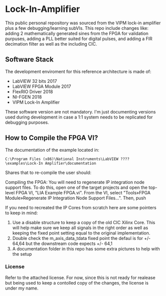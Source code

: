 # Lock-In-Amplifier

This public personal repository was sourced from the VIPM lock-in amplifier plus a few debugging/learning subVIs. This repo include changes like: adding 2 mathematically generated sines from the FPGA for validation purpuses, adding a PLL better suited for digital pulses, and adding a FIR decimation filter as well as the including CIC.

## Software Stack

The development enviroment for this reference architecture is made of:

- LabVIEW 32 bits 2017
- LabVIEW FPGA Module 2017
- FlexRIO Driver 2018
- NI-FGEN 2018
- VIPM Lock-In Amplifier

These software version are not mandatory. I'm just documenting versions used during development in case a 1:1 system needs to be replicated for debugging purposes.

## How to Compile the FPGA VI?

The documentation of the example located in: 

```
C:\Program Files (x86)\National Instruments\LabVIEW ????\examples\Lock-In Amplifier\documentation
```
Shares that to re-compile the user should:

Compiling the FPGA: You will need to regenerate IP integration node support files. To do this, open one of the target projects and open the top-level FPGA VI, "LIA Example FPGA.vi". From the VI, select "Tools»FPGA Module»Regenerate IP Integration Node Support Files...". Then, push 

If you need to recreated the IP Cores from scratch here are some pointers to keep in mind:

1. Use a disable structure to keep a copy of the old CIC Xilinx Core. This will help make sure we keep all signals in the right order as well as keeping the fixed point setting equal to the original implementation.
2. Double check the m_axis_data_tdata fixed point the defaul is for +/- 64,64 but the downstream code expects +/- 64,1
3. A documentation folder in this repo has some extra pictures to help with the setup

### License

Refer to the attached license. For now, since this is not ready for realease but being used to keep a contolled copy of the changes, the license is under my name.
